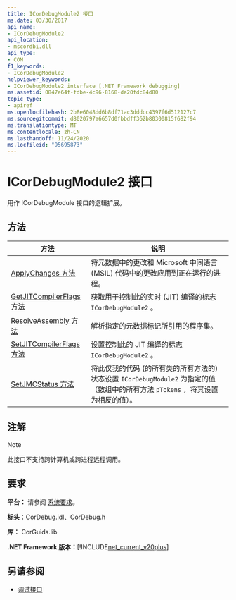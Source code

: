 ```yaml
---
title: ICorDebugModule2 接口
ms.date: 03/30/2017
api_name:
- ICorDebugModule2
api_location:
- mscordbi.dll
api_type:
- COM
f1_keywords:
- ICorDebugModule2
helpviewer_keywords:
- ICorDebugModule2 interface [.NET Framework debugging]
ms.assetid: 0847e64f-fdbe-4c96-8168-da20fdc84d80
topic_type:
- apiref
ms.openlocfilehash: 2b8e6048dd6b8df71ac3dddcc4397f6d512127c7
ms.sourcegitcommit: d8020797a6657d0fbbdff362b80300815f682f94
ms.translationtype: MT
ms.contentlocale: zh-CN
ms.lasthandoff: 11/24/2020
ms.locfileid: "95695873"
---
```

# <a name="icordebugmodule2-interface"></a>ICorDebugModule2 接口

用作 ICorDebugModule 接口的逻辑扩展。  
  
## <a name="methods"></a>方法  
  
|方法|说明|  
|------------|-----------------|  
|[ApplyChanges 方法](icordebugmodule2-applychanges-method.md)|将元数据中的更改和 Microsoft 中间语言 (MSIL) 代码中的更改应用到正在运行的进程。|  
|[GetJITCompilerFlags 方法](icordebugmodule2-getjitcompilerflags-method.md)|获取用于控制此的实时 (JIT) 编译的标志 `ICorDebugModule2` 。|  
|[ResolveAssembly 方法](icordebugmodule2-resolveassembly-method.md)|解析指定的元数据标记所引用的程序集。|  
|[SetJITCompilerFlags 方法](icordebugmodule2-setjitcompilerflags-method.md)|设置控制此的 JIT 编译的标志 `ICorDebugModule2` 。|  
|[SetJMCStatus 方法](icordebugmodule2-setjmcstatus-method.md)|将此仅我的代码 (的所有类的所有方法的) 状态设置 `ICorDebugModule2` 为指定的值（数组中的所有方法 `pTokens` ，将其设置为相反的值）。|  
  
## <a name="remarks"></a>注解  
  
> [!NOTE]
> 此接口不支持跨计算机或跨进程远程调用。  
  
## <a name="requirements"></a>要求  

 **平台：** 请参阅 [系统要求](../../get-started/system-requirements.md)。  
  
 **标头**：CorDebug.idl、CorDebug.h  
  
 **库：** CorGuids.lib  
  
 **.NET Framework 版本：**[!INCLUDE[net_current_v20plus](../../../../includes/net-current-v20plus-md.md)]  
  
## <a name="see-also"></a>另请参阅

- [调试接口](debugging-interfaces.md)
